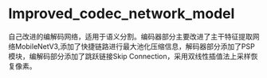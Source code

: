 # Improved_codec_network_model
自己改进的编解码网络，适用于语义分割。编码器部分主要改进了主干特征提取网络MobileNetV3,添加了快捷链路进行最大池化压缩信息，解码器部分添加了PSP模块，编解码部分添加了跳跃链接Skip Connection，采用双线性插值法上采样恢复像素。
